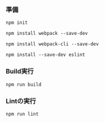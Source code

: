 ### 準備
`npm init`

`npm install webpack --save-dev`

`npm install webpack-cli --save-dev`

`npm install --save-dev eslint`

### Build実行
`npm run build`

### Lintの実行
`npm run lint`
